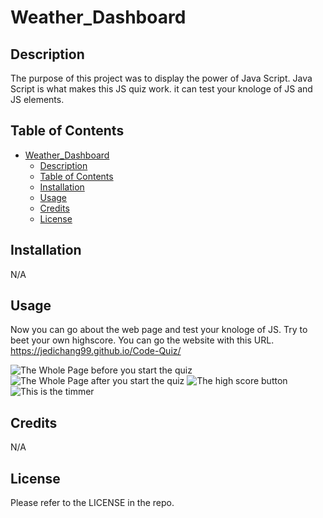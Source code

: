 # Weather_Dashboard

## Description

The purpose of this project was to display the power of Java Script. Java Script is what makes this JS quiz work. it can test your knologe of JS and JS elements. 

## Table of Contents

- [Weather\_Dashboard](#weather_dashboard)
  - [Description](#description)
  - [Table of Contents](#table-of-contents)
  - [Installation](#installation)
  - [Usage](#usage)
  - [Credits](#credits)
  - [License](#license)

## Installation

N/A

## Usage

Now you can go about the web page and test your knologe of JS. Try to beet your own highscore. You can go the website with this URL. 
https://jedichang99.github.io/Code-Quiz/

![The Whole Page before you start the quiz](assets/photos/wholePage.png)
![The Whole Page after you start the quiz](assets/photos/afterStart.png)
![The high score button](assets/photos/highScore.png)
![This is the timmer](assets/photos/timer.png)

## Credits

N/A

## License

Please refer to the LICENSE in the repo.